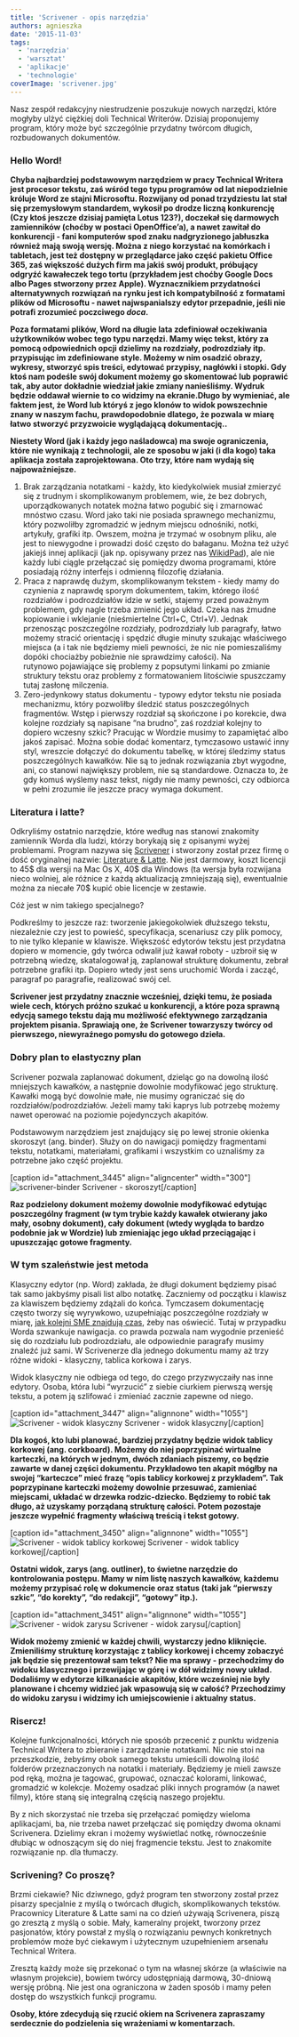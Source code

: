 ```yaml
---
title: 'Scrivener - opis narzędzia'
authors: agnieszka
date: '2015-11-03'
tags:
  - 'narzędzia'
  - 'warsztat'
  - 'aplikacje'
  - 'technologie'
coverImage: 'scrivener.jpg'
---
```


Nasz zespół redakcyjny niestrudzenie poszukuje nowych narzędzi, które mogłyby
ulżyć ciężkiej doli Technical Writerów. Dzisiaj proponujemy program, który może
być szczególnie przydatny twórcom długich, rozbudowanych dokumentów.

<!--truncate-->

### **Hello Word!**

**Chyba najbardziej podstawowym narzędziem w pracy Technical Writera jest
procesor tekstu, zaś wśród tego typu programów od lat niepodzielnie króluje Word
ze stajni Microsoftu. Rozwijany od ponad trzydziestu lat stał się przemysłowym
standardem, wykosił po drodze liczną konkurencję (Czy ktoś jeszcze dzisiaj
pamięta Lotus 123?), doczekał się darmowych zamienników (choćby w postaci
OpenOffice’a), a nawet zawitał do konkurencji - fani komputerów spod znaku
nadgryzionego jabłuszka również mają swoją wersję. Można z niego korzystać na
komórkach i tabletach, jest też dostępny w przeglądarce jako część pakietu
Office 365, zaś większość dużych firm ma jakiś swój produkt, próbujący odgryźć
kawałeczek tego tortu (przykładem jest choćby Google Docs albo Pages stworzony
przez Apple). Wyznacznikiem przydatności alternatywnych rozwiązań na rynku jest
ich kompatybilność z formatami plików od Microsoftu - nawet najwspanialszy
edytor przepadnie, jeśli nie potrafi zrozumieć poczciwego _doca_.**

**Poza formatami plików, Word na długie lata zdefiniował oczekiwania
użytkowników wobec tego typu narzędzi. Mamy więc tekst, który za pomocą
odpowiednich opcji dzielimy na rozdziały, podrozdziały itp. przypisując im
zdefiniowane style. Możemy w nim osadzić obrazy, wykresy, stworzyć spis treści,
edytować przypisy, nagłówki i stopki. Gdy ktoś nam podeśle swój dokument możemy
go skomentować lub poprawić tak, aby autor dokładnie wiedział jakie zmiany
nanieśliśmy. Wydruk będzie oddawał wiernie to co widzimy na ekranie.Długo by
wymieniać, ale faktem jest, że Word lub któryś z jego klonów to widok
powszechnie znany w naszym fachu, prawdopodobnie dlatego, że pozwala w miarę
łatwo stworzyć przyzwoicie wyglądającą dokumentację..**

**Niestety Word (jak i każdy jego naśladowca) ma swoje ograniczenia, które nie
wynikają z technologii, ale ze sposobu w jaki (i dla kogo) taka aplikacja
została zaprojektowana. Oto trzy, które nam wydają się najpoważniejsze.**

1. Brak zarządzania notatkami - każdy, kto kiedykolwiek musiał zmierzyć się z
   trudnym i skomplikowanym problemem, wie, że bez dobrych, uporządkowanych
   notatek można łatwo pogubić się i zmarnować mnóstwo czasu. Word jako taki nie
   posiada sprawnego mechanizmu, który pozwoliłby zgromadzić w jednym miejscu
   odnośniki, notki, artykuły, grafiki itp. Owszem, można je trzymać w osobnym
   pliku, ale jest to niewygodne i prowadzi dość często do bałaganu. Można też
   użyć jakiejś innej aplikacji (jak np. opisywany przez nas
   [WikidPad](../wikidpad-opis-narzedzia/index.md)),
   ale nie każdy lubi ciągle przełączać się pomiędzy dwoma programami, które
   posiadają różny interfejs i odmienną filozofię działania.
2. Praca z naprawdę dużym, skomplikowanym tekstem - kiedy mamy do czynienia z
   naprawdę sporym dokumentem, takim, którego ilość rozdziałów i podrozdziałów
   idzie w setki, stajemy przed poważnym problemem, gdy nagle trzeba zmienić
   jego układ. Czeka nas żmudne kopiowanie i wklejanie (nieśmiertelne Ctrl+C,
   Ctrl+V). Jednak przenosząc poszczególne rozdziały, podrozdziały lub
   paragrafy, łatwo możemy stracić orientację i spędzić długie minuty szukając
   właściwego miejsca (a i tak nie będziemy mieli pewności, że nic nie
   pomieszaliśmy dopóki chociażby pobieżnie nie sprawdzimy całości). Na
   rutynowo pojawiające się problemy z popsutymi linkami po zmianie struktury
   tekstu oraz problemy z formatowaniem litościwie spuszczamy tutaj zasłonę
   milczenia.
3. Zero-jedynkowy status dokumentu - typowy edytor tekstu nie posiada
   mechanizmu, który pozwoliłby śledzić status poszczególnych fragmentów. Wstęp
   i pierwszy rozdział są skończone i po korekcie, dwa kolejne rozdziały są
   napisane “na brudno”, zaś rozdział kolejny to dopiero wczesny szkic? Pracując
   w Wordzie musimy to zapamiętać albo jakoś zapisać. Można sobie dodać
   komentarz, tymczasowo ustawić inny styl, wreszcie dołączyć do dokumentu
   tabelkę, w której śledzimy status poszczególnych kawałków. Nie są to jednak
   rozwiązania zbyt wygodne, ani, co stanowi największy problem, nie są
   standardowe. Oznacza to, że gdy komuś wyślemy nasz tekst, nigdy nie mamy
   pewności, czy odbiorca w pełni zrozumie ile jeszcze pracy wymaga dokument.

### **Literatura i latte?**

Odkryliśmy ostatnio narzędzie, które według nas stanowi znakomity zamiennik
Worda dla ludzi, którzy borykają się z opisanymi wyżej problemami. Program
nazywa się [Scrivener](http://literatureandlatte.com/scrivener.php) i stworzony
został przez firmę o dość oryginalnej nazwie:
[Literature & Latte](http://literatureandlatte.com/). Nie jest darmowy, koszt
licencji to 45$ dla wersji na Mac Os X, 40$ dla Windows (ta wersja była
rozwijana nieco wolniej, ale różnice z każdą aktualizacją zmniejszają się),
ewentualnie można za niecałe 70$ kupić obie licencje w zestawie.

Cóż jest w nim takiego specjalnego?

Podkreślmy to jeszcze raz: tworzenie jakiegokolwiek dłuższego tekstu,
niezależnie czy jest to powieść, specyfikacja, scenariusz czy plik pomocy, to
nie tylko klepanie w klawisze. Większość edytorów tekstu jest przydatna dopiero
w momencie, gdy twórca odwalił już kawał roboty - uzbroił się w potrzebną
wiedzę, skatalogował ją, zaplanował strukturę dokumentu, zebrał potrzebne
grafiki itp. Dopiero wtedy jest sens uruchomić Worda i zacząć, paragraf po
paragrafie, realizować swój cel.

**Scrivener jest przydatny znacznie wcześniej, dzięki temu, że posiada wiele
cech, których próżno szukać u konkurencji, a które poza sprawną edycją samego
tekstu dają mu możliwość efektywnego zarządzania projektem pisania. Sprawiają
one, że Scrivener towarzyszy twórcy od pierwszego, niewyraźnego pomysłu do
gotowego dzieła.**

### **Dobry plan to elastyczny plan**

Scrivener pozwala zaplanować dokument, dzieląc go na dowolną ilość mniejszych
kawałków, a następnie dowolnie modyfikować jego strukturę. Kawałki mogą być
dowolnie małe, nie musimy ograniczać się do rozdziałów/podrozdziałów. Jeżeli
mamy taki kaprys lub potrzebę możemy nawet operować na poziomie pojedynczych
akapitów.

Podstawowym narzędziem jest znajdujący się po lewej stronie okienka skoroszyt
(ang. binder). Służy on do nawigacji pomiędzy fragmentami tekstu, notatkami,
materiałami, grafikami i wszystkim co uznaliśmy za potrzebne jako część
projektu.

\[caption id="attachment_3445" align="aligncenter"
width="300"\]![scrivener-binder](images/scrivener-binder.jpg) Scrivener -
skoroszyt\[/caption\]

**Raz podzielony dokument możemy dowolnie modyfikować edytując poszczególny
fragment (w tym trybie każdy kawałek otwierany jako mały, osobny dokument), cały
dokument (wtedy wygląda to bardzo podobnie jak w Wordzie) lub zmieniając jego
układ przeciągając i upuszczając gotowe fragmenty.**

### **W tym szaleństwie jest metoda**

Klasyczny edytor (np. Word) zakłada, że długi dokument będziemy pisać tak samo
jakbyśmy pisali list albo notatkę. Zaczniemy od początku i klawisz za klawiszem
będziemy zdążali do końca. Tymczasem dokumentację często tworzy się wyrywkowo,
uzupełniając poszczególne rozdziały w miarę,
[jak kolejni SME znajdują czas](../kim-jest-sme/index.md), żeby nas oświecić.
Tutaj w przypadku Worda szwankuje nawigacja. co prawda pozwala nam wygodnie
przenieść się do rozdziału lub podrozdziału, ale odpowiednie paragrafy musimy
znaleźć już sami. W Scrivenerze dla jednego dokumentu mamy aż trzy różne
widoki - klasyczny, tablica korkowa i zarys.

Widok klasyczny nie odbiega od tego, do czego przyzwyczaiły nas inne edytory.
Osoba, która lubi “wyrzucić” z siebie ciurkiem pierwszą wersję tekstu, a potem
ją szlifować i zmieniać zacznie zapewne od niego.

\[caption id="attachment_3447" align="alignnone"
width="1055"\]![Scrivener - widok klasyczny](images/scrivener_classic.jpg)
Scrivener - widok klasyczny\[/caption\]

**Dla kogoś, kto lubi planować, bardziej przydatny będzie widok tablicy korkowej
(ang. corkboard). Możemy do niej poprzypinać wirtualne karteczki, na których w
jednym, dwóch zdaniach piszemy, co będzie zawarte w danej części dokumentu.
Przykładowo ten akapit mógłby na swojej “karteczce” mieć frazę “opis tablicy
korkowej z przykładem”. Tak poprzypinane karteczki możemy dowolnie przesuwać,
zamieniać miejscami, układać w drzewka rodzic-dziecko. Będziemy to robić tak
długo, aż uzyskamy porządaną strukturę całości. Potem pozostaje jeszcze wypełnić
fragmenty właściwą treścią i tekst gotowy.**

\[caption id="attachment_3450" align="alignnone"
width="1055"\]![Scrivener - widok tablicy korkowej](images/scrivener_corkboard.jpg)
Scrivener - widok tablicy korkowej\[/caption\]

**Ostatni widok, zarys (ang. outliner), to świetne narzędzie do kontrolowania
postępu. Mamy w nim listę naszych kawałków, każdemu możemy przypisać rolę w
dokumencie oraz status (taki jak “pierwszy szkic”, “do korekty”, “do redakcji”,
“gotowy” itp.).**

\[caption id="attachment_3451" align="alignnone"
width="1055"\]![Scrivener - widok zarysu](images/scrivener_outline.jpg)
Scrivener - widok zarysu\[/caption\]

**Widok możemy zmienić w każdej chwili, wystarczy jedno kliknięcie. Zmieniliśmy
strukturę korzystając z tablicy korkowej i chcemy zobaczyć jak będzie się
prezentował sam tekst? Nie ma sprawy - przechodzimy do widoku klasycznego i
przewijając w górę i w dół widzimy nowy układ. Dodaliśmy w edytorze kilkanaście
akapitów, które wcześniej nie były planowane i chcemy widzieć jak wpasowują się
w całość? Przechodzimy do widoku zarysu i widzimy ich umiejscowienie i aktualny
status.**

### Risercz!

Kolejne funkcjonalności, których nie sposób przecenić z punktu widzenia
Technical Writera to zbieranie i zarządzanie notatkami. Nic nie stoi na
przeszkodzie, żebyśmy obok samego tekstu umieścili dowolną ilość folderów
przeznaczonych na notatki i materiały. Będziemy je mieli zawsze pod ręką, można
je tagować, grupować, oznaczać kolorami, linkować, gromadzić w kolekcje. Możemy
osadzać pliki innych programów (a nawet filmy), które staną się integralną
częścią naszego projektu.

By z nich skorzystać nie trzeba się przełączać pomiędzy wieloma aplikacjami, ba,
nie trzeba nawet przełączać się pomiędzy dwoma oknami Scrivenera. Dzielimy ekran
i możemy wyświetlać notkę, równocześnie dłubiąc w odnoszącym się do niej
fragmencie tekstu. Jest to znakomite rozwiązanie np. dla tłumaczy.

### Scrivening? Co proszę?

Brzmi ciekawie? Nic dziwnego, gdyż program ten stworzony został przez pisarzy
specjalnie z myślą o twórcach długich, skomplikowanych tekstów. Pracownicy
Literature & Latte sami na co dzień używają Scrivenera, piszą go zresztą z myślą
o sobie. Mały, kameralny projekt, tworzony przez pasjonatów, który powstał z
myślą o rozwiązaniu pewnych konkretnych problemów może być ciekawym i użytecznym
uzupełnieniem arsenału Technical Writera.

Zresztą każdy może się przekonać o tym na własnej skórze (a właściwie na własnym
projekcie), bowiem twórcy udostępniają darmową, 30-dniową wersję próbną. Nie
jest ona ograniczona w żaden sposób i mamy pełen dostęp do wszystkich funkcji
programu.

**Osoby, które zdecydują się rzucić okiem na Scrivenera zapraszamy serdecznie do
podzielenia się wrażeniami w komentarzach.**
